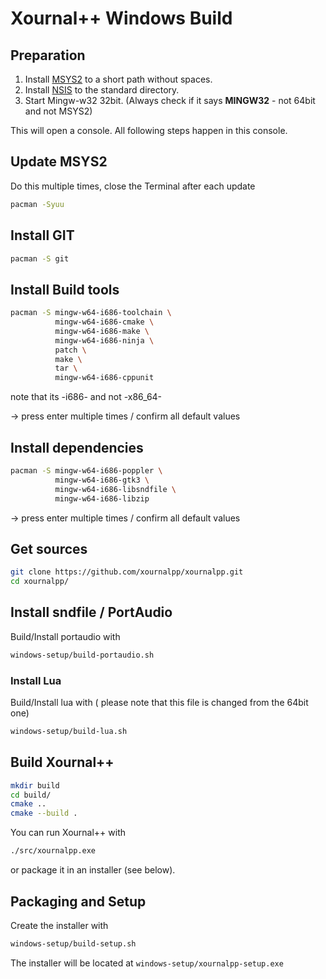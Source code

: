 # Xournal++ Windows Build



## Preparation
1. Install [MSYS2](https://www.msys2.org/) to a short path without spaces.
2. Install [NSIS](https://nsis.sourceforge.io/Download) to the standard directory.
3. Start Mingw-w32 32bit. (Always check if it says **MINGW32** - not 64bit and not MSYS2)

This will open a console. All following steps happen in this console.

## Update MSYS2

Do this multiple times, close the Terminal after each update
```bash
pacman -Syuu
```

## Install GIT

```bash
pacman -S git
```

## Install Build tools

```bash
pacman -S mingw-w64-i686-toolchain \
          mingw-w64-i686-cmake \
          mingw-w64-i686-make \
          mingw-w64-i686-ninja \
          patch \
          make \
          tar \
          mingw-w64-i686-cppunit
```
note that its -i686- and not -x86_64-

-> press enter multiple times / confirm all default values

## Install dependencies

```bash
pacman -S mingw-w64-i686-poppler \
          mingw-w64-i686-gtk3 \
          mingw-w64-i686-libsndfile \
          mingw-w64-i686-libzip
```
-> press enter multiple times / confirm all default values

## Get sources

```bash
git clone https://github.com/xournalpp/xournalpp.git
cd xournalpp/
```

## Install sndfile / PortAudio

Build/Install portaudio with
```bash
windows-setup/build-portaudio.sh
```

### Install Lua

Build/Install lua with ( please note that this file is changed from the 64bit one)
```bash
windows-setup/build-lua.sh
```

## Build Xournal++

```bash
mkdir build
cd build/
cmake ..
cmake --build .
```

You can run Xournal++ with
```bash
./src/xournalpp.exe
```
or package it in an installer (see below).

## Packaging and Setup
Create the installer with
```bash
windows-setup/build-setup.sh
```

The installer will be located at `windows-setup/xournalpp-setup.exe`
